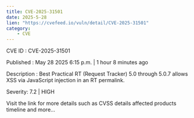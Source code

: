 ```yaml
---
title: CVE-2025-31501
date: 2025-5-28
lien: "https://cvefeed.io/vuln/detail/CVE-2025-31501"
category:
    - CVE
---
```


CVE ID : CVE-2025-31501

Published :  May 28
2025
6:15 p.m. | 1 hour
8 minutes ago

Description : Best Practical RT (Request Tracker) 5.0 through 5.0.7 allows XSS via JavaScript injection in an RT permalink.

Severity: 7.2 | HIGH

Visit the link for more details
such as CVSS details
affected products
timeline
and more...
